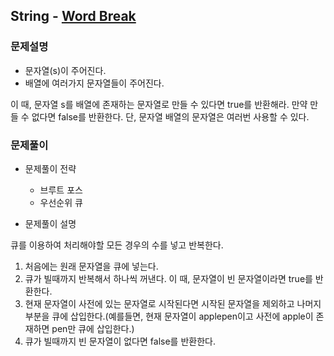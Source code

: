 ## String - [Word Break](https://leetcode.com/problems/word-break/)

### 문제설명

- 문자열(s)이 주어진다.
- 배열에 여러가지 문자열들이 주어진다.

이 때, 문자열 s를 배열에 존재하는 문자열로 만들 수 있다면 true를 반환해라. 만약 만들 수 없다면 false를 반환한다.
단, 문자열 배열의 문자열은 여러번 사용할 수 있다.

### 문제풀이

- 문제풀이 전략
    - 브루트 포스
    - 우선순위 큐


- 문제풀이 설명

큐를 이용하여 처리해야할 모든 경우의 수를 넣고 반복한다.

1. 처음에는 원래 문자열을 큐에 넣는다.
2. 큐가 빌때까지 반복해서 하나씩 꺼낸다. 이 때, 문자열이 빈 문자열이라면 true를 반환한다.
3. 현재 문자열이 사전에 있는 문자열로 시작된다면 시작된 문자열을 제외하고 나머지 부분을
큐에 삽입한다.(예를들면, 현재 문자열이 applepen이고 사전에 apple이 존재하면 pen만 큐에 삽입한다.)
4. 큐가 빌때까지 빈 문자열이 없다면 false를 반환한다.

